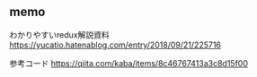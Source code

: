 ## memo
わかりやすいredux解説資料
https://yucatio.hatenablog.com/entry/2018/09/21/225716

参考コード
https://qiita.com/kaba/items/8c46767413a3c8d15f00

